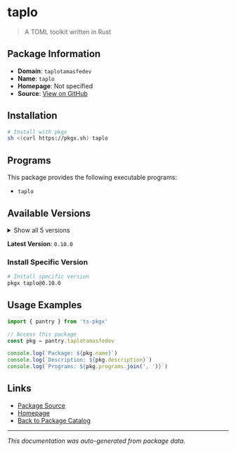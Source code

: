 # taplo

> A TOML toolkit written in Rust

## Package Information

- **Domain**: `taplotamasfedev`
- **Name**: `taplo`
- **Homepage**: Not specified
- **Source**: [View on GitHub](https://github.com/pkgxdev/pantry/tree/main/projects/taplo.tamasfe.dev/package.yml)

## Installation

```bash
# Install with pkgx
sh <(curl https://pkgx.sh) taplo
```

## Programs

This package provides the following executable programs:

- `taplo`

## Available Versions

<details>
<summary>Show all 5 versions</summary>

- `0.10.0`, `0.9.3`, `0.9.2`, `0.8.1`, `0.7.2`

</details>

**Latest Version**: `0.10.0`

### Install Specific Version

```bash
# Install specific version
pkgx taplo@0.10.0
```

## Usage Examples

```typescript
import { pantry } from 'ts-pkgx'

// Access this package
const pkg = pantry.taplotamasfedev

console.log(`Package: ${pkg.name}`)
console.log(`Description: ${pkg.description}`)
console.log(`Programs: ${pkg.programs.join(', ')}`)
```

## Links

- [Package Source](https://github.com/pkgxdev/pantry/tree/main/projects/taplo.tamasfe.dev/package.yml)
- [Homepage](#)
- [Back to Package Catalog](../package-catalog.md)

---

*This documentation was auto-generated from package data.*
